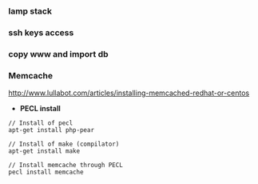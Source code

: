 ### lamp stack 

### ssh keys access

### copy www and import db

### Memcache

http://www.lullabot.com/articles/installing-memcached-redhat-or-centos

* **PECL install**   

```
// Install of pecl
apt-get install php-pear

// Install of make (compilator)
apt-get install make

// Install memcache through PECL
pecl install memcache
```